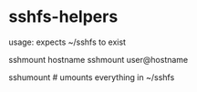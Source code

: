 # sshfs-helpers

usage:
expects ~/sshfs to exist

sshmount hostname
sshmount user@hostname

sshumount # umounts everything in ~/sshfs
